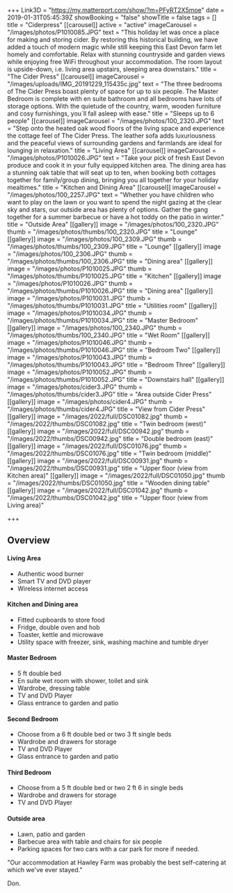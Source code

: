 +++
Link3D = "https://my.matterport.com/show/?m=PFyRT2X5moe"
date = 2019-01-31T05:45:39Z
showBooking = "false"
showTitle = false
tags = []
title = "Ciderpress"
[[carousel]]
active = "active"
imageCarousel = "/images/photos/P1010085.JPG"
text = "This holiday let was once a place for making and storing cider. By restoring this historical building, we have added a touch of modern magic while still keeping this East Devon farm let homely and comfortable. Relax with stunning countryside and garden views while enjoying free WiFi throughout your accommodation. The room layout is upside-down, i.e. living area upstairs, sleeping area downstairs."
title = "The Cider Press"
[[carousel]]
imageCarousel = "/images/uploads/IMG_20191229_115435c.jpg"
text = "The three bedrooms of The Cider Press boast plenty of space for up to six people. The Master Bedroom is complete with en suite bathroom  and all bedrooms have lots of storage options. With the quietude of the country, warm, wooden furniture and cosy furnishings, you´ll fall asleep with ease."
title = "Sleeps up to 6 people"
[[carousel]]
imageCarousel = "/images/photos/100_2320.JPG"
text = "Step onto the heated oak wood floors of the living space and experience the cottage feel of The Cider Press. The leather sofa adds luxuriousness and the peaceful views of surrounding gardens and farmlands are ideal for lounging in relaxation."
title = "Living Area"
[[carousel]]
imageCarousel = "/images/photos/P1010026.JPG"
text = "Take your pick of fresh East Devon produce and cook it in your fully equipped kitchen area. The dining area has a stunning oak table that will seat up to ten, when booking both cottages together for family/group dining, bringing you all together for your holiday mealtimes."
title = "Kitchen and Dining Area"
[[carousel]]
imageCarousel = "/images/photos/100_2257.JPG"
text = "Whether you have children who want to play on the lawn or you want to spend the night gazing at the clear sky and stars, our outside area has plenty of options. Gather the gang together for a summer barbecue or have a hot toddy on the patio in winter."
title = "Outside Area"
[[gallery]]
image = "/images/photos/100_2320.JPG"
thumb = "/images/photos/thumbs/100_2320.JPG"
title = "Lounge"
[[gallery]]
image = "/images/photos/100_2309.JPG"
thumb = "/images/photos/thumbs/100_2309.JPG"
title = "Lounge"
[[gallery]]
image = "/images/photos/100_2306.JPG"
thumb = "/images/photos/thumbs/100_2306.JPG"
title = "Dining area"
[[gallery]]
image = "/images/photos/P1010025.JPG"
thumb = "/images/photos/thumbs/P1010025.JPG"
title = "Kitchen"
[[gallery]]
image = "/images/photos/P1010026.JPG"
thumb = "/images/photos/thumbs/P1010026.JPG"
title = "Dining area"
[[gallery]]
image = "/images/photos/P1010031.JPG"
thumb = "/images/photos/thumbs/P1010031.JPG"
title = "Utilities room"
[[gallery]]
image = "/images/photos/P1010034.JPG"
thumb = "/images/photos/thumbs/P1010034.JPG"
title = "Master Bedroom"
[[gallery]]
image = "/images/photos/100_2340.JPG"
thumb = "/images/photos/thumbs/100_2340.JPG"
title = "Wet Room"
[[gallery]]
image = "/images/photos/P1010046.JPG"
thumb = "/images/photos/thumbs/P1010046.JPG"
title = "Bedroom Two"
[[gallery]]
image = "/images/photos/P1010043.JPG"
thumb = "/images/photos/thumbs/P1010043.JPG"
title = "Bedroom Three"
[[gallery]]
image = "/images/photos/P1010052.JPG"
thumb = "/images/photos/thumbs/P1010052.JPG"
title = "Downstairs hall"
[[gallery]]
image = "/images/photos/cider3.JPG"
thumb = "/images/photos/thumbs/cider3.JPG"
title = "Area outside Cider Press"
[[gallery]]
image = "/images/photos/cider4.JPG"
thumb = "/images/photos/thumbs/cider4.JPG"
title = "View from Cider Press"
[[gallery]]
image = "/images/2022/full/DSC01082.jpg"
thumb = "/images/2022/thumbs/DSC01082.jpg"
title = "Twin bedroom (west)"
[[gallery]]
image = "/images/2022/full/DSC00942.jpg"
thumb = "/images/2022/thumbs/DSC00942.jpg"
title = "Double bedroom (east)"
[[gallery]]
image = "/images/2022/full/DSC01076.jpg"
thumb = "/images/2022/thumbs/DSC01076.jpg"
title = "Twin bedroom (middle)"
[[gallery]]
image = "/images/2022/full/DSC00931.jpg"
thumb = "/images/2022/thumbs/DSC00931.jpg"
title = "Upper floor (view from Kitchen area)"
[[gallery]]
image = "/images/2022/full/DSC01050.jpg"
thumb = "/images/2022/thumbs/DSC01050.jpg"
title = "Wooden dining table"
[[gallery]]
image = "/images/2022/full/DSC01042.jpg"
thumb = "/images/2022/thumbs/DSC01042.jpg"
title = "Upper floor (view from Living area)"

+++
## Overview

#### Living Area

* Authentic wood burner
* Smart TV and DVD player
* Wireless internet access

#### Kitchen and Dining area

* Fitted cupboards to store food
* Fridge, double oven and hob
* Toaster, kettle and microwave
* Utility space with freezer, sink, washing machine and tumble dryer

#### Master Bedroom

* 5 ft double bed
* En suite wet room with shower, toilet and sink
* Wardrobe, dressing table
* TV and DVD Player
* Glass entrance to garden and patio

#### Second Bedroom

* Choose from a 6 ft double bed or two 3 ft single beds
* Wardrobe and drawers for storage
* TV and DVD Player
* Glass entrance to garden and patio

#### Third Bedroom

* Choose from a 5 ft double bed or two 2 ft 6 in single beds
* Wardrobe and drawers for storage
* TV and DVD Player

#### Outside area

* Lawn, patio and garden
* Barbecue area with table and chairs for six people
* Parking spaces for two cars with a car park for more if needed.

"Our accommodation at Hawley Farm was probably the best self-catering at which we've ever stayed."

Don.
